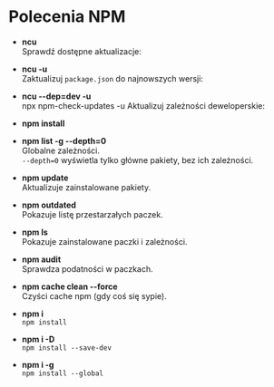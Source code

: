 # Polecenia NPM

- **ncu**  
  Sprawdź dostępne aktualizacje:

- **ncu -u**  
  Zaktualizuj `package.json` do najnowszych wersji:

- **ncu --dep=dev -u**  
npx npm-check-updates -u
  Aktualizuj zależności deweloperskie:

- **npm install**

- **npm list -g --depth=0**  
  Globalne zależności.  
  `--depth=0` wyświetla tylko główne pakiety, bez ich zależności.

- **npm update**  
  Aktualizuje zainstalowane pakiety.

- **npm outdated**  
  Pokazuje listę przestarzałych paczek.

- **npm ls**  
  Pokazuje zainstalowane paczki i zależności.

- **npm audit**  
  Sprawdza podatności w paczkach.

- **npm cache clean --force**  
  Czyści cache npm (gdy coś się sypie).

- **npm i**  
  `npm install`

- **npm i -D**  
  `npm install --save-dev`

- **npm i -g**  
  `npm install --global`
